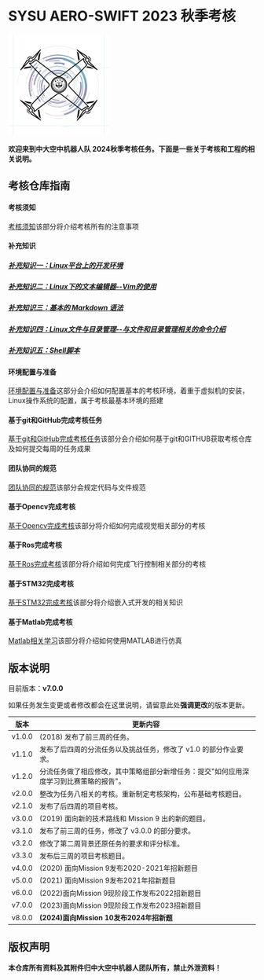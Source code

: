 # SYSU AERO-SWIFT 2023 秋季考核

![Swift Team Logo](./logo.jpg)

**欢迎来到中大空中机器人队 2024秋季考核任务。下面是一些关于考核和工程的相关说明。**

## 考核仓库指南

#### 考核须知

[考核须知](./doc/考核须知.md)该部分将介绍考核所有的注意事项

#### 补充知识

##### [补充知识一：Linux平台上的开发环境](./doc/补充知识一.md)

##### [补充知识二：Linux下的文本编辑器--Vim的使用](./doc/补充知识二.md)

##### [补充知识三：基本的 Markdown 语法](./doc/补充知识三.md)

##### [补充知识四：Linux文件与目录管理--与文件和目录管理相关的命令介绍](./doc/补充知识四.md)

##### [补充知识五：Shell脚本](./doc/补充知识五.md)

#### 环境配置与准备

[环境配置与准备](./doc/环境配置与准备.md)这部分会介绍如何配置基本的考核环境，着重于虚拟机的安装，Linux操作系统的配置，属于考核最基本环境的搭建

#### 基于git和GitHub完成考核任务

[基于git和GitHub完成考核任务](./doc/基于git和GitHub完成考核任务.md)该部分会介绍如何基于git和GITHUB获取考核仓库及如何提交每周的任务成果

#### 团队协同的规范

[团队协同的规范](./doc/团队协同的规范.md)该部分会规定代码与文件规范

#### 基于Opencv完成考核

[基于Opencv完成考核](./doc/视觉：基于OpenCV完成考核.md)该部分将介绍如何完成视觉相关部分的考核

#### 基于Ros完成考核

[基于Ros完成考核](./doc/飞控：基于Ros完成考核.md)该部分将介绍如何完成飞行控制相关部分的考核


#### 基于STM32完成考核

[基于STM32完成考核](./doc/基于STM32完成考核.md)该部分将介绍嵌入式开发的相关知识

#### 基于Matlab完成考核

[Matlab相关学习](./doc/Matlab相关学习.md)该部分将介绍如何使用MATLAB进行仿真

## 版本说明

目前版本：**v7.0.0**

如果任务发生变更或者修改都会在这里说明，请留意此处**强调更改**的版本更新。

| 版本       | 更新内容                                                     |
| ---------- | ------------------------------------------------------------ |
| v1.0.0     | (2018) 发布了前三周的任务。                                  |
| v1.1.0     | 发布了后四周的分流任务以及挑战任务，修改了 v1.0 的部分作业要求。 |
| v1.2.0     | 分流任务做了相应修改，其中策略组部分新增任务：提交"如何应用深度学习到比赛策略的报告"。 |
| v2.0.0     | 整改为任务八相关的考核。重新制定考核架构，公布基础考核题目。 |
| v2.1.0     | 发布了后四周的项目考核。                                     |
| v3.0.0     | (2019) 面向新的技术路线和 Mission 9 出的新的题目。           |
| v3.1.0     | 发布了前三周的任务，修改了 v3.0.0 的部分要求。               |
| v3.2.0     | 修改了第二周背景还原任务的要求和评分标准。|
| v3.3.0     | 发布后三周的项目考核题目。                                   |
| v4.0.0     | (2020) 面向Mission 9发布2020-2021年招新题目                  |
| v5.0.0 | (2021) 面向Mission 9发布2021年招新题目                   |
|v6.0.0|(2022)面向Mission 9现阶段工作发布2022招新题目|
|v7.0.0|(2023)面向Mission 9现阶段工作发布2023招新题目|
|v8.0.0|**(2024)面向Mission 10发布2024年招新题**|



## 版权声明

**本仓库所有资料及其附件归中大空中机器人团队所有，禁止外泄资料！**
